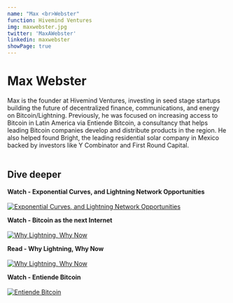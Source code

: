 ```yaml
---
name: "Max <br>Webster"
function: Hivemind Ventures
img: maxwebster.jpg
twitter: 'MaxAWebster'
linkedin: maxwebster
showPage: true
---
```


# Max Webster
 
Max is the founder at Hivemind Ventures, investing in seed stage startups building the future of decentralized finance, communications, and energy on Bitcoin/Lightning. Previously, he was focused on increasing access to Bitcoin in Latin America via Entiende Bitcoin, a consultancy that helps leading Bitcoin companies develop and distribute products in the region. He also helped found Bright, the leading residential solar company in Mexico backed by investors like Y Combinator and First Round Capital.
<br><br>

## Dive deeper

<div class="grid grid-cols-1 md:grid-cols-2 gap-5">
<div class="p-3 my-2">

**Watch - Exponential Curves, and Lightning Network Opportunities** <br><br>
[ ![Exponential Curves, and Lightning Network Opportunities](/content/max1.png)](https://www.youtube.com/watch?v=lxGFo-opXGE/)
</div>

<div class="p-3 my-2">

**Watch - Bitcoin as the next Internet** <br><br>
[ ![Why Lightning, Why Now](/content/max_ab21.png)](https://youtu.be/yfRoztov1eA/)
</div>

<div class="p-3 my-2">

**Read - Why Lightning, Why Now** <br><br>
[ ![Why Lightning, Why Now](/content/max_why.png)](https://hivemind.vc/why-lightning-why-now/)
</div>

<div class="p-3 my-2">

**Watch - Entiende Bitcoin** <br><br>
[ ![Entiende Bitcoin](/content/max_entiende.png)](https://www.youtube.com/watch?v=C6YUztN7SKY/)
</div>

</div>

<br>
